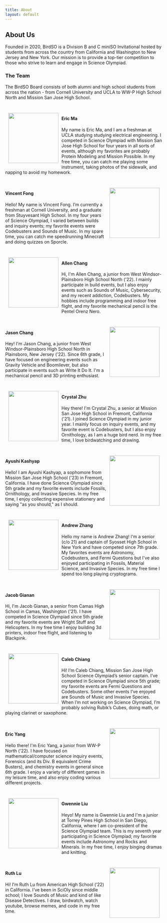 ```yaml
---
title: About
layout: default
---
```


## About Us

Founded in 2020, BirdSO is a Division B and C miniSO Invitational hosted by students from across the country from California and Washington to New Jersey and New York. Our mission is to provide a top-tier competition to those who strive to learn and engage in Science Olympiad.

### The Team
The BirdSO Board consists of both alumni and high school students from across the nation - from Cornell University and UCLA to WW-P High School North and Mission San Jose High School.

<br>

<img align="left" width="160" height="160" style="margin: 10px 10px 10px 10px" src="/BirdSO/ESPics/EricMa.png">

#### Eric Ma 
My name is Eric Ma, and I am a freshman at UCLA studying studying electrical engineering. I competed in Science Olympiad with Mission San Jose High School for four years in all sorts of events, although my favorites are probably Protein Modeling and Mission Possible. In my free time, you can catch me playing some instrument, taking photos of the sidewalk, and napping to avoid my homework.

<br>

<img align="right" width="160" height="160" style="margin: 10px 10px 10px 10px" src="/BirdSO/ESPics/VincentFong.jpg">

#### Vincent Fong
Hello! My name is Vincent Fong. I’m currently a freshman at Cornell University, and a graduate from Stuyvesant High School. In my four years of Science Olympiad, I varied between builds and inquiry events; my favorite events were Codebusters and Sounds of Music. In my spare time, you can catch me speedrunning Minecraft and doing quizzes on Sporcle.

<br>

<img align="left" width="160" height="160" style="margin: 10px 10px 10px 10px" src="/BirdSO/ESPics/AllenChang.png">

#### Allen Chang
Hi, I'm Allen Chang, a junior from West Windsor-Plainsboro High School North ('22). I mainly participate in build events, but I also enjoy events such as Sounds of Music, Cybersecurity, and my recent addiction, Codebusters. My hobbies include programming and indoor free flight, and my favorite mechanical pencil is the Pentel Orenz Nero.

<br>

<img align="right" width="160" height="160" style="margin: 10px 10px 10px 10px" src="/BirdSO/ESPics/JasonChang.png">

#### Jason Chang
Hey! I'm Jason Chang, a junior from West Windsor-Plainsboro High School North in Plainsboro, New Jersey ('22). Since 6th grade, I have focused on engineering events such as Gravity Vehicle and Boomilever, but also participate in events such as Write It Do It. I'm a mechanical pencil and 3D printing enthusiast.

<br>

<img align="left" width="160" height="160" style="margin: 10px 10px 10px 10px" src="/BirdSO/ESPics/CrystalZhu.jpg">

#### Crystal Zhu
Hey there! I'm Crystal Zhu, a senior at Mission San Jose High School in Fremont, California ('21). I joined Science Olympiad in my junior year. I mainly focus on inquiry events, and my favorite event is Codebusters, but I also enjoy Ornithology, as I am a huge bird nerd. In my free time, I love birdwatching and drawing.

<br>

<img align="right" width="160" height="160" style="margin: 10px 10px 10px 10px" src="/BirdSO/ESPics/AyushiKashyap.jpg">

#### Ayushi Kashyap
Hello! I am Ayushi Kashyap, a sophomore from Mission San Jose High School ('23) in Fremont, California. I have done Science Olympiad since 5th grade and my favorite events include Fossils, Ornithology, and Invasive Species. In my free time, I enjoy collecting expensive stationery and saying "as you should," as I should.

<br>

<img align="left" width="160" height="160" style="margin: 10px 10px 10px 10px" src="/BirdSO/ESPics/AndrewZhang.png">

#### Andrew Zhang
Hello my name is Andrew Zhang! I'm a senior (c/o 21) and captain of Syosset High School in New York and have competed since 7th grade. My favorites events are Astronomy, Codebusters, and Fermi Questions but I've also enjoyed participating in Fossils, Material Science, and Invasive Species. In my free time I spend too long playing cryptograms.

<br>

<img align="right" width="160" height="160" style="margin: 10px 10px 10px 10px" src="/BirdSO/ESPics/JacobGianan.jpg">

#### Jacob Gianan
Hi, I'm Jacob Gianan, a senior from Camas High School in Camas, Washington ('21). I have competed in Science Olympiad since 5th grade and my favorite events are Wright Stuff and Helicopters. In my free time I enjoy building 3d printers, indoor free flight, and listening to Blackpink.

<br>

<img align="left" width="160" height="160" style="margin: 10px 10px 10px 10px" src="/BirdSO/ESPics/CalebChiang.png">

#### Caleb Chiang
Hi! I’m Caleb Chiang, Mission San Jose High School Science Olympiad’s senior captain. I’ve competed in Science Olympiad since 5th grade; my favorite events are Fermi Questions and Codebusters. Some other events I’ve enjoyed are Sounds of Music and Invasive Species. When I’m not working on Science Olympiad, I’m probably solving Rubik’s Cubes, doing math, or playing clarinet or saxophone.

<br>

<img align="right" width="160" height="160" style="margin: 10px 10px 10px 10px" src="/BirdSO/pfps/eyang.png">

#### Eric Yang
Hello there! I'm Eric Yang, a junior from WW-P North ('22). I have focused on mathematical/computer science inquiry events, Forensics (and its Div. B equivalent Crime Busters), and chemistry events in general since 6th grade. I enjoy a variety of different games in my leisure time, and also enjoy coding various different projects.

<br>

<img align="left" width="160" height="160" style="margin: 10px 10px 10px 10px" src="/BirdSO/ESPics/GwennieLiu.jpg">

#### Gwennie Liu
Heyo! My name is Gwennie Liu and I'm a junior at Torrey Pines High School in San Diego, California, where I am co-president of the Science Olympiad team. This is my seventh year participating in Science Olympiad; my favorite events include Astronomy and Rocks and Minerals. In my free time, I enjoy binging dramas and knitting.

<br>

<img align="right" width="160" height="160" style="margin: 10px 10px 10px 10px" src="/BirdSO/ESPics/RuthLu.png">

#### Ruth Lu
Hi! I’m Ruth Lu from American High School (‘22) in California. I’ve been in SciOly since middle school; I love Sounds of Music and kind of like Disease Detectives. I draw, birdwatch, watch youtube, browse memes, and code in my free time.

<br>
